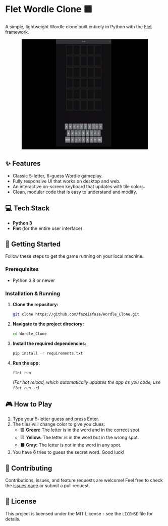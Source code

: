 # Flet Wordle Clone 🟩

A simple, lightweight Wordle clone built entirely in Python with the [Flet](https://flet.dev) framework.
<div style="text-align: center;">
  <img src="./Videos/Video1.gif" width="400" height="350" alt="Wordle Gameplay" />
</div>

## ✨ Features

* Classic 5-letter, 6-guess Wordle gameplay.
* Fully responsive UI that works on desktop and web.
* An interactive on-screen keyboard that updates with tile colors.
* Clean, modular code that is easy to understand and modify.

## 💻 Tech Stack

* **Python 3**
* **Flet** (for the entire user interface)

## 🚀 Getting Started

Follow these steps to get the game running on your local machine.

### Prerequisites

* Python 3.8 or newer

### Installation & Running

1. **Clone the repository:**

    ```sh
    git clone https://github.com/fazeisfaze/Wordle_Clone.git
    ```

2. **Navigate to the project directory:**

    ```sh
    cd Wordle_Clone
    ```

3. **Install the required dependencies:**

    ```sh
    pip install -r requirements.txt
    ```

4. **Run the app:**

    ```sh
    flet run
    ```

    *(For hot reload, which automatically updates the app as you code, use `flet run -r`)*

## 🎮 How to Play

1. Type your 5-letter guess and press Enter.
2. The tiles will change color to give you clues:
    * 🟩 **Green:** The letter is in the word and in the correct spot.
    * 🟨 **Yellow:** The letter is in the word but in the wrong spot.
    * ⬛ **Gray:** The letter is not in the word in any spot.
3. You have 6 tries to guess the secret word. Good luck!

## 🤝 Contributing

Contributions, issues, and feature requests are welcome! Feel free to check the [issues page](https://github.com/fazeisfaze/Wordle_Clone/issues) or submit a pull request.

## 📄 License

This project is licensed under the MIT License - see the `LICENSE` file for details.
